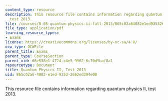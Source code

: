 ```yaml
---
content_type: resource
description: This resource file contains information regarding quantum physics II,
  test 2013.
file: /courses/8-05-quantum-physics-ii-fall-2013/865c02a64082e1ed93532662ed394e00_MIT8_05F13_test_2013_v3.pdf
file_type: application/pdf
learning_resource_types:
- Exams
license: https://creativecommons.org/licenses/by-nc-sa/4.0/
ocw_type: OCWFile
parent_title: Exams
parent_type: CourseSection
parent_uid: 66e538e1-4724-c4e5-9962-6c70d9baf8a1
resourcetype: Document
title: Quantum Physics II, Test 2013
uid: 865c02a6-4082-e1ed-9353-2662ed394e00
---
```

This resource file contains information regarding quantum physics II, test 2013.